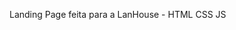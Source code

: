 Landing Page feita para a LanHouse - HTML CSS JS
<p><a href="https://lanhouse.squareweb.app/" target="_blank"></a></p>
